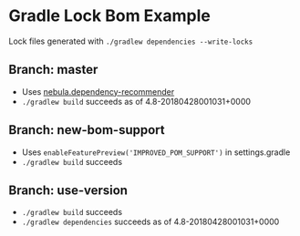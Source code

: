 Gradle Lock Bom Example
=======================

Lock files generated with `./gradlew dependencies --write-locks`

Branch: master
--------------

* Uses [nebula.dependency-recommender](https://plugins.gradle.org/plugin/nebula.dependency-recommender)
* `./gradlew build` succeeds as of 4.8-20180428001031+0000

Branch: new-bom-support
-----------------------

* Uses `enableFeaturePreview('IMPROVED_POM_SUPPORT')` in settings.gradle
* `./gradlew build` succeeds

Branch: use-version
-------------------

* `./gradlew build` succeeds
* `./gradlew dependencies` succeeds as of 4.8-20180428001031+0000

